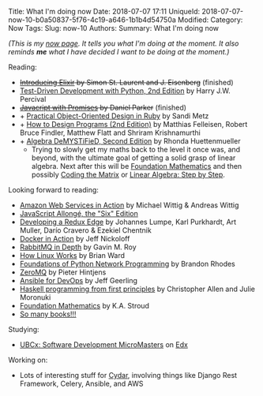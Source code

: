 Title: What I'm doing now
Date: 2018-07-07 17:11
UniqueId: 2018-07-07-now-10-b0a50837-5f76-4c19-a646-1b1b4d54750a
Modified:
Category: Now
Tags:
Slug: now-10
Authors:
Summary: What I'm doing now

*(This is my [now page](http://nownownow.com/about). It tells you what I'm doing at the moment. It also reminds **me** what I have decided I want to be doing at the moment.)*

Reading:

- <del>[Introducing Elixir](http://shop.oreilly.com/product/0636920030584.do) by Simon St. Laurent and J. Eisenberg</del> (finished)
- [Test-Driven Development with Python, 2nd Edition](http://www.obeythetestinggoat.com/) by Harry J.W. Percival
- <del>[Javacript with Promises](http://shop.oreilly.com/product/0636920032151.do) by Daniel Parker</del> (finished)
- &#43; [Practical Object-Oriented Design in Ruby](http://www.poodr.com/) by Sandi Metz
- &#43; [How to Design Programs (2nd Edition)](http://www.htdp.org/) by Matthias Felleisen, Robert Bruce Findler, Matthew Flatt and Shriram Krishnamurthi
- &#43; [Algebra DeMYSTiFieD, Second Edition](https://www.mhprofessional.com/9780071743617-usa-algebra-demystified-second-edition-group) by Rhonda Huettenmueller
    - Trying to slowly get my maths back to the level it once was, and beyond, with the ultimate goal of getting a solid grasp
      of linear algebra. Next after this will be [Foundation Mathematics](https://www.amazon.co.uk/Foundation-Mathematics-K-Stroud/dp/0230579078/)
      and then possibly [Coding the Matrix](http://codingthematrix.com/) or [Linear Algebra: Step by Step](http://global.oup.com/booksites/content/9780199654444/).

Looking forward to reading:

- [Amazon Web Services in Action](https://www.manning.com/books/amazon-web-services-in-action) by Michael Wittig &amp;
  Andreas Wittig
- [JavaScript Allongé, the "Six" Edition](https://leanpub.com/javascriptallongesix)
- [Developing a Redux Edge](https://bleedingedgepress.com/developing-a-redux-edge/) by Johannes Lumpe, Karl Purkhardt,
  Art Muller, Darío Cravero &amp; Ezekiel Chentnik
- [Docker in Action](https://www.manning.com/books/docker-in-action) by Jeff Nickoloff
- [RabbitMQ in Depth](https://www.manning.com/books/rabbitmq-in-depth) by Gavin M. Roy
- [How Linux Works](https://www.nostarch.com/howlinuxworks2) by Brian Ward
- [Foundations of Python Network Programming](http://www.apress.com/la/book/9781430258544) by Brandon Rhodes
- [ZeroMQ](http://zguide.zeromq.org/page:all) by Pieter Hintjens
- [Ansible for DevOps](https://www.ansiblefordevops.com/) by Jeff Geerling
- [Haskell programming from first principles](http://haskellbook.com/) by Christopher Allen and Julie Moronuki
- [Foundation Mathematics](https://www.amazon.co.uk/Foundation-Mathematics-K-Stroud/dp/0230579078/) by K.A. Stroud
- [So many books!!!](http://www.librarything.com/catalog.php?view=samfrances&collection=-1&shelf=list&sort=dateread)

Studying:

- [UBCx: Software Development MicroMasters](https://www.edx.org/micromasters/software-development) on [Edx](https://www.edx.org)

Working on:

- Lots of interesting stuff for [Cydar](https://cydarmedical.com/), involving things like Django Rest Framework, Celery, Ansible, and AWS
